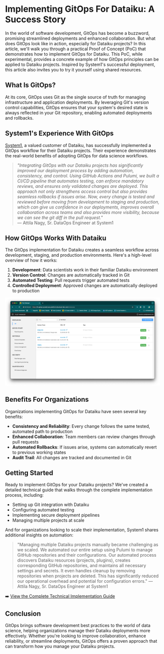 # Implementing GitOps For Dataiku: A Success Story

In the world of software development, GitOps has become a buzzword, promising streamlined deployments and enhanced collaboration.
But what does GitOps look like in action, especially for Dataiku projects?
In this article, we'll walk you through a practical Proof of Concept (PoC) that demonstrates how to implement GitOps for Dataiku.
This PoC, while experimental, provides a concrete example of how GitOps principles can be applied to Dataiku projects.
Inspired by System1's successful deployment, this article also invites you to try it yourself using shared resources.

## What Is GitOps?

At its core, GitOps uses Git as the single source of truth for managing infrastructure and application deployments. By leveraging Git's version control capabilities, GitOps ensures that your system's desired state is always reflected in your Git repository, enabling automated deployments and rollbacks.

## System1's Experience With GitOps

[System1](https://www.dataiku.com/stories/detail/system1/), a valued customer of Dataiku, has successfully implemented a GitOps workflow for their Dataiku projects. Their experience demonstrates the real-world benefits of adopting GitOps for data science workflows.

> _"Integrating GitOps with our Dataiku projects has significantly improved our deployment process by adding automation, consistency, and control. Using GitHub Actions and Pulumi, we built a CI/CD pipeline that automates testing, can enforce mandatory reviews, and ensures only validated changes are deployed. This approach not only strengthens access control but also provides seamless rollbacks if issues arise.
> Now, every change is tested and reviewed before moving from development to staging and production, which can give us confidence in our deployments, improves overall collaboration across teams and also provides more visibility, because we can see the git diff in the pull request."_  
> — Attila Nagy, Sr. DataOps Engineer at System1

## How GitOps Works With Dataiku

The GitOps implementation for Dataiku creates a seamless workflow across development, staging, and production environments. Here's a high-level overview of how it works:

1. **Development**: Data scientists work in their familiar Dataiku environment
2. **Version Control**: Changes are automatically tracked in Git
3. **Automated Testing**: Pull requests trigger automated tests
4. **Controlled Deployment**: Approved changes are automatically deployed to production

![Environments Presentation](assets/fm-environments-presentations.png)

## Benefits For Organizations

Organizations implementing GitOps for Dataiku have seen several key benefits:

- **Consistency and Reliability**: Every change follows the same tested, automated path to production
- **Enhanced Collaboration**: Team members can review changes through pull requests
- **Automated Rollbacks**: If issues arise, systems can automatically revert to previous working states
- **Audit Trail**: All changes are tracked and documented in Git

## Getting Started

Ready to implement GitOps for your Dataiku projects? We've created a detailed technical guide that walks through the complete implementation process, including:

- Setting up Git integration with Dataiku
- Configuring automated testing
- Implementing secure deployment pipelines
- Managing multiple projects at scale

And for organizations looking to scale their implementation, System1 shares additional insights on automation:

> "Managing multiple Dataiku projects manually became challenging as we scaled. We automated our entire setup using Pulumi to manage GitHub repositories and their configurations. Our automated process discovers Dataiku resources (projects, plugins), creates corresponding GitHub repositories, and maintains all necessary settings and secrets. It even handles cleanup by removing repositories when projects are deleted. This has significantly reduced our operational overhead and potential for configuration errors."
> — Attila Nagy, Sr. DataOps Engineer at System1

➡️ [View the Complete Technical Implementation Guide](link-to-developer-guide)

## Conclusion

GitOps brings software development best practices to the world of data science, helping organizations manage their Dataiku deployments more effectively. Whether you're looking to improve collaboration, enhance reliability, or streamline deployments, GitOps offers a proven approach that can transform how you manage your Dataiku projects.
